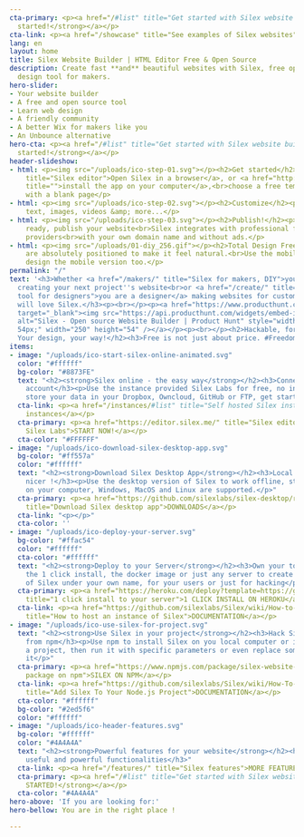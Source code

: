 ```yaml
---
cta-primary: <p><a href="/#list" title="Get started with Silex website builder"><strong>Get
  started!</strong></a></p>
cta-link: <p><a href="/showcase" title="See examples of Silex websites">Showcase</a></p>
lang: en
layout: home
title: Silex Website Builder | HTML Editor Free & Open Source
description: Create fast **and** beautiful websites with Silex, free open source web
  design tool for makers.
hero-slider:
- Your website builder
- A free and open source tool
- Learn web design
- A friendly community
- A better Wix for makers like you
- An Unbounce alternative
hero-cta: <p><a href="/#list" title="Get started with Silex website builder"><strong>Get
  started!</strong></a></p>
header-slideshow:
- html: <p><img src="/uploads/ico-step-01.svg"></p><h2>Get started</h2><p><a href="http://localhost:8080/get-started/"
    title="Silex editor">Open Silex in a browser</a>, or <a href="http://localhost:8080/makers/"
    title="">install the app on your computer</a>,<br>choose a free template or start
    with a blank page</p>
- html: <p><img src="/uploads/ico-step-02.svg"></p><h2>Customize</h2><p>you can add
    text, images, videos &amp; more...</p>
- html: <p><img src="/uploads/ico-step-03.svg"></p><h2>Publish!</h2><p>When you are
    ready, publish your website<br>Silex integrates with professional free hosting
    providers<br>with your own domain name and without ads.</p>
- html: <p><img src="/uploads/01-diy_256.gif"></p><h2>Total Design Freedom, DIY!</h2><p>Elements
    are absolutely positioned to make it feel natural.<br>Use the mobile editor to
    design the mobile version too.</p>
permalink: "/"
text: '<h3>Whether <a href="/makers/" title="Silex for makers, DIY">you are a maker</a>
  creating your next project''s website<br>or <a href="/create/" title="Silex, nocode
  tool for designers">you are a designer</a> making websites for customers,<br>you
  will love Silex.</h3><p><br></p><p><a href="https://www.producthunt.com/posts/silex?utm_source=badge-review&utm_medium=badge&utm_souce=badge-silex#discussion-body"
  target="_blank"><img src="https://api.producthunt.com/widgets/embed-image/v1/review.svg?post_id=306235&theme=dark"
  alt="Silex - Open source Website Builder | Product Hunt" style="width: 250px; height:
  54px;" width="250" height="54" /></a></p><p><br></p><h2>Hackable, forever free.
  Your design, your way!</h2><h3>Free is not just about price. #Freedom.</h3>'
items:
- image: "/uploads/ico-start-silex-online-animated.svg"
  color: "#ffffff"
  bg-color: "#8873FE"
  text: "<h2><strong>Silex online - the easy way</strong></h2><h3>Connect an existing
    account</h3><p>Use the instance provided Silex Labs for free, no installation,
    store your data in your Dropbox, Owncloud, GitHub or FTP, get started immediately!</p>"
  cta-link: <p><a href="/instances/#list" title="Self hosted Silex instances">Community
    instances</a></p>
  cta-primary: <p><a href="https://editor.silex.me/" title="Silex editor, hosted by
    Silex Labs">START NOW!</a></p>
  cta-color: "#FFFFFF"
- image: "/uploads/ico-download-silex-desktop-app.svg"
  bg-color: "#ff557a"
  color: "#ffffff"
  text: "<h2><strong>Download Silex Desktop App</strong></h2><h3>Local is faster and
    nicer !</h3><p>Use the desktop version of Silex to work offline, store your data
    on your computer, Windows, MacOS and Linux are supported.</p>"
  cta-primary: <p><a href="https://github.com/silexlabs/silex-desktop/releases/latest"
    title="Download Silex desktop app">DOWNLOADS</a></p>
  cta-link: "<p></p>"
  cta-color: ''
- image: "/uploads/ico-deploy-your-server.svg"
  bg-color: "#ffac54"
  color: "#ffffff"
  cta-color: "#ffffff"
  text: "<h2><strong>Deploy to your Server</strong></h2><h3>Own your tools !</h3><p>Use
    the 1 click install, the docker image or just any server to create an instance
    of Silex under your own name, for your users or just for hacking</p>"
  cta-primary: <p><a href="https://heroku.com/deploy?template=https://github.com/silexlabs/Silex/tree/master"
    title="1 click install to your server">1 CLICK INSTALL ON HEROKU</a></p>
  cta-link: <p><a href="https://github.com/silexlabs/Silex/wiki/How-to-Host-An-Instance-of-Silex#host-an-instance-of-silex-on-a-web-server"
    title="How to host an instance of Silex">DOCUMENTATION</a></p>
- image: "/uploads/ico-use-silex-for-project.svg"
  text: "<h2><strong>Use Silex in your project</strong></h2><h3>Hack Silex, get it
    from npm</h3><p>Use npm to install Silex on you local computer or include it in
    a project, then run it with specific parameters or even replace some parts of
    it</p>"
  cta-primary: <p><a href="https://www.npmjs.com/package/silex-website-builder" title="Silex
    package on npm">SILEX ON NPM</a></p>
  cta-link: <p><a href="https://github.com/silexlabs/Silex/wiki/How-To-Add-Silex-To-Your-Node.js-Project"
    title="Add Silex To Your Node.js Project">DOCUMENTATION</a></p>
  cta-color: "#ffffff"
  bg-color: "#2ed5f6"
  color: "#ffffff"
- image: "/uploads/ico-header-features.svg"
  bg-color: "#ffffff"
  color: "#4A4A4A"
  text: "<h2><strong>Powerful features for your website</strong></h2><h3>From Many
    useful and powerful functionalities</h3>"
  cta-link: <p><a href="/features/" title="Silex features">MORE FEATURES</a></p>
  cta-primary: <p><a href="/#list" title="Get started with Silex website builder"><strong>GET
    STARTED!</strong></a></p>
  cta-color: "#4A4A4A"
hero-above: 'If you are looking for:'
hero-bellow: You are in the right place !

---
```

